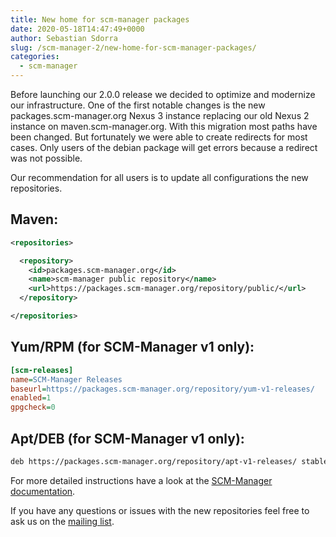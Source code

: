 ```yaml
---
title: New home for scm-manager packages
date: 2020-05-18T14:47:49+0000
author: Sebastian Sdorra
slug: /scm-manager-2/new-home-for-scm-manager-packages/
categories:
  - scm-manager
---
```


Before launching our 2.0.0 release we decided to optimize and modernize our infrastructure. One of the first notable changes is the new packages.scm-manager.org Nexus 3 instance replacing our old Nexus 2 instance on maven.scm-manager.org. With this migration most paths have been changed. But fortunately we were able to create redirects for most cases. Only users of the debian package will get errors because a redirect was not possible.

Our recommendation for all users is to update all configurations the new repositories.

## Maven:

```xml
<repositories>

  <repository>
    <id>packages.scm-manager.org</id>
    <name>scm-manager public repository</name>
    <url>https://packages.scm-manager.org/repository/public/</url>
  </repository>

</repositories>
```

## Yum/RPM (for SCM-Manager v1 only):

```ini
[scm-releases]
name=SCM-Manager Releases
baseurl=https://packages.scm-manager.org/repository/yum-v1-releases/
enabled=1
gpgcheck=0
```

## Apt/DEB (for SCM-Manager v1 only):

```bash
deb https://packages.scm-manager.org/repository/apt-v1-releases/ stable main
```

For more detailed instructions have a look at the [SCM-Manager documentation](/docs/1.60.x/en/RPM%20and%20DEB%20packages/).

If you have any questions or issues with the new repositories feel free to ask us on the [mailing list](https://groups.google.com/forum/#!forum/scmmanager).
